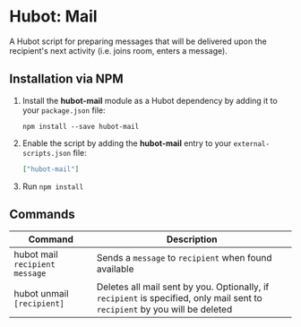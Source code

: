 # Hubot: Mail

A Hubot script for preparing messages that will be delivered upon the recipient's next activity (i.e. joins room, enters a message).


## Installation via NPM

1. Install the __hubot-mail__ module as a Hubot dependency by adding it to your `package.json` file:

    ```
    npm install --save hubot-mail
    ```

2. Enable the script by adding the __hubot-mail__ entry to your `external-scripts.json` file:

    ```json
    ["hubot-mail"]
    ```

3. Run `npm install`


## Commands

Command | Description
--- | ---
hubot mail `recipient` `message` | Sends a `message` to `recipient` when found available
hubot unmail `[recipient]` | Deletes all mail sent by you. Optionally, if `recipient` is specified, only mail sent to `recipient` by you will be deleted